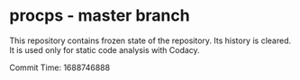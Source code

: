 # procps - master branch

This repository contains frozen state of the repository.
Its history is cleared. It is used only for static code
analysis with Codacy.

Commit Time: 1688746888